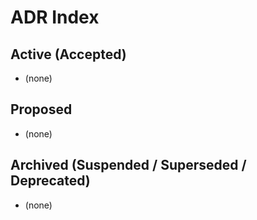 # ADR Index

## Active (Accepted)

- (none)

## Proposed

- (none)

## Archived (Suspended / Superseded / Deprecated)

- (none)

